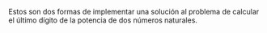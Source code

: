 Estos son dos formas de implementar una solución al problema de calcular el último dígito de la potencia de dos números naturales.
